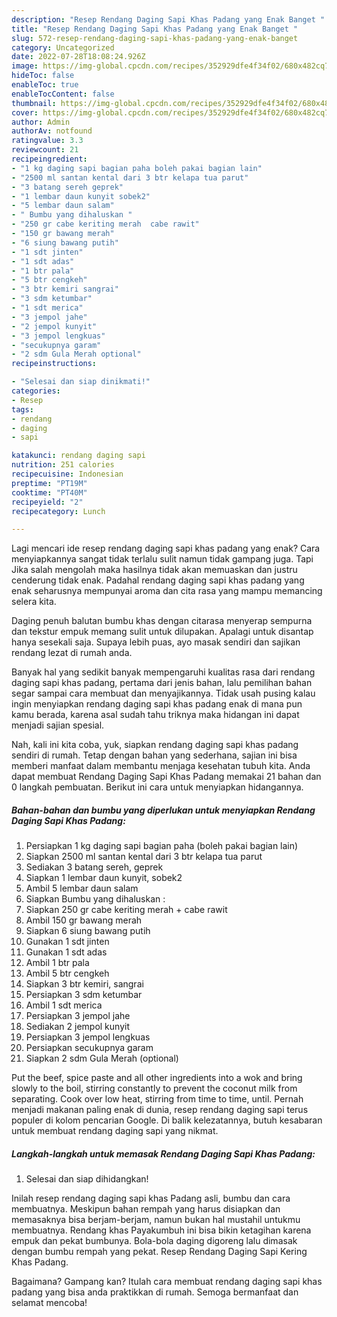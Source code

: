 ```yaml
---
description: "Resep Rendang Daging Sapi Khas Padang yang Enak Banget "
title: "Resep Rendang Daging Sapi Khas Padang yang Enak Banget "
slug: 572-resep-rendang-daging-sapi-khas-padang-yang-enak-banget
category: Uncategorized
date: 2022-07-28T18:08:24.926Z
image: https://img-global.cpcdn.com/recipes/352929dfe4f34f02/680x482cq70/rendang-daging-sapi-khas-padang-foto-resep-utama.jpg
hideToc: false
enableToc: true
enableTocContent: false
thumbnail: https://img-global.cpcdn.com/recipes/352929dfe4f34f02/680x482cq70/rendang-daging-sapi-khas-padang-foto-resep-utama.jpg
cover: https://img-global.cpcdn.com/recipes/352929dfe4f34f02/680x482cq70/rendang-daging-sapi-khas-padang-foto-resep-utama.jpg
author: Admin
authorAv: notfound
ratingvalue: 3.3
reviewcount: 21
recipeingredient:
- "1 kg daging sapi bagian paha boleh pakai bagian lain"
- "2500 ml santan kental dari 3 btr kelapa tua parut"
- "3 batang sereh geprek"
- "1 lembar daun kunyit sobek2"
- "5 lembar daun salam"
- " Bumbu yang dihaluskan "
- "250 gr cabe keriting merah  cabe rawit"
- "150 gr bawang merah"
- "6 siung bawang putih"
- "1 sdt jinten"
- "1 sdt adas"
- "1 btr pala"
- "5 btr cengkeh"
- "3 btr kemiri sangrai"
- "3 sdm ketumbar"
- "1 sdt merica"
- "3 jempol jahe"
- "2 jempol kunyit"
- "3 jempol lengkuas"
- "secukupnya garam"
- "2 sdm Gula Merah optional"
recipeinstructions:

- "Selesai dan siap dinikmati!"
categories:
- Resep
tags:
- rendang
- daging
- sapi

katakunci: rendang daging sapi 
nutrition: 251 calories
recipecuisine: Indonesian
preptime: "PT19M"
cooktime: "PT40M"
recipeyield: "2"
recipecategory: Lunch

---
```



Lagi mencari ide resep rendang daging sapi khas padang yang enak? Cara menyiapkannya sangat tidak terlalu sulit namun tidak gampang juga. Tapi Jika salah mengolah maka hasilnya tidak akan memuaskan dan justru cenderung tidak enak. Padahal rendang daging sapi khas padang yang enak seharusnya mempunyai aroma dan cita rasa yang mampu memancing selera kita.


Daging penuh balutan bumbu khas dengan citarasa menyerap sempurna dan tekstur empuk memang sulit untuk dilupakan. Apalagi untuk disantap hanya sesekali saja. Supaya lebih puas, ayo masak sendiri dan sajikan rendang lezat di rumah anda.

Banyak hal yang sedikit banyak mempengaruhi kualitas rasa dari rendang daging sapi khas padang, pertama dari jenis bahan, lalu pemilihan bahan segar sampai cara membuat dan menyajikannya. Tidak usah pusing kalau ingin menyiapkan rendang daging sapi khas padang enak di mana pun kamu berada, karena asal sudah tahu triknya maka hidangan ini dapat menjadi sajian spesial.


Nah, kali ini kita coba, yuk, siapkan rendang daging sapi khas padang sendiri di rumah. Tetap dengan bahan yang sederhana, sajian ini bisa memberi manfaat dalam membantu menjaga kesehatan tubuh kita. Anda dapat membuat Rendang Daging Sapi Khas Padang memakai 21 bahan dan 0 langkah pembuatan. Berikut ini cara untuk menyiapkan hidangannya.

<!--inarticleads1-->

##### Bahan-bahan dan bumbu yang diperlukan untuk menyiapkan Rendang Daging Sapi Khas Padang:

1. Persiapkan 1 kg daging sapi bagian paha (boleh pakai bagian lain)
1. Siapkan 2500 ml santan kental dari 3 btr kelapa tua parut
1. Sediakan 3 batang sereh, geprek
1. Siapkan 1 lembar daun kunyit, sobek2
1. Ambil 5 lembar daun salam
1. Siapkan  Bumbu yang dihaluskan :
1. Siapkan 250 gr cabe keriting merah + cabe rawit
1. Ambil 150 gr bawang merah
1. Siapkan 6 siung bawang putih
1. Gunakan 1 sdt jinten
1. Gunakan 1 sdt adas
1. Ambil 1 btr pala
1. Ambil 5 btr cengkeh
1. Siapkan 3 btr kemiri, sangrai
1. Persiapkan 3 sdm ketumbar
1. Ambil 1 sdt merica
1. Persiapkan 3 jempol jahe
1. Sediakan 2 jempol kunyit
1. Persiapkan 3 jempol lengkuas
1. Persiapkan secukupnya garam
1. Siapkan 2 sdm Gula Merah (optional)


Put the beef, spice paste and all other ingredients into a wok and bring slowly to the boil, stirring constantly to prevent the coconut milk from separating. Cook over low heat, stirring from time to time, until. Pernah menjadi makanan paling enak di dunia, resep rendang daging sapi terus populer di kolom pencarian Google. Di balik kelezatannya, butuh kesabaran untuk membuat rendang daging sapi yang nikmat. 

<!--inarticleads2-->

##### Langkah-langkah untuk memasak Rendang Daging Sapi Khas Padang:


1. Selesai dan siap dihidangkan!

Inilah resep rendang daging sapi khas Padang asli, bumbu dan cara membuatnya. Meskipun bahan rempah yang harus disiapkan dan memasaknya bisa berjam-berjam, namun bukan hal mustahil untukmu membuatnya. Rendang khas Payakumbuh ini bisa bikin ketagihan karena empuk dan pekat bumbunya. Bola-bola daging digoreng lalu dimasak dengan bumbu rempah yang pekat. Resep Rendang Daging Sapi Kering Khas Padang. 

Bagaimana? Gampang kan? Itulah cara membuat rendang daging sapi khas padang yang bisa anda praktikkan di rumah. Semoga bermanfaat dan selamat mencoba!
